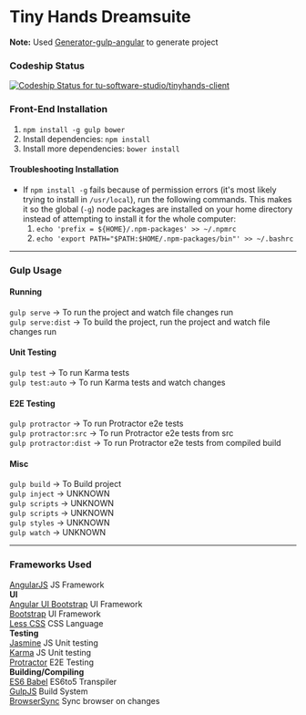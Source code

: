 # Tiny Hands Dreamsuite

**Note:** Used [Generator-gulp-angular](https://github.com/Swiip/generator-gulp-angular) to generate project

### Codeship Status
[ ![Codeship Status for tu-software-studio/tinyhands-client](https://codeship.com/projects/be6ab140-e41a-0133-4db8-3aa3f222b1f1/status?branch=develop)](https://codeship.com/projects/146238)

### Front-End Installation
1. `npm install -g gulp bower`
2. Install dependencies: `npm install`
3. Install more dependencies: `bower install`

#### Troubleshooting Installation
- If `npm install -g` fails because of permission errors (it's most likely trying to install in `/usr/local`), run the following commands. This makes it so the global (`-g`) node packages are installed on your home directory instead of attempting to install it for the whole computer:
  1. `echo 'prefix = ${HOME}/.npm-packages' >> ~/.npmrc`
  2. `echo 'export PATH="$PATH:$HOME/.npm-packages/bin"' >> ~/.bashrc`

--------------------
### Gulp Usage
#### Running
`gulp serve` 	  -> To run the project and watch file changes run  
`gulp serve:dist` -> To build the project, run the project and watch file changes run

#### Unit Testing
`gulp test`			  -> To run Karma tests  
`gulp test:auto`	  -> To run Karma tests and watch changes  

#### E2E Testing
`gulp protractor`		-> To run Protractor e2e tests  
`gulp protractor:src`	-> To run Protractor e2e tests from src  
`gulp protractor:dist`	-> To run Protractor e2e tests from compiled build  

#### Misc
`gulp build`	-> To Build project  
`gulp inject`	-> UNKNOWN  
`gulp scripts`	-> UNKNOWN  
`gulp scripts`  -> UNKNOWN  
`gulp styles`	-> UNKNOWN  
`gulp watch`	-> UNKNOWN  

--------------------
### Frameworks Used
[AngularJS](https://angularjs.org/) JS Framework  
**UI**  
[Angular UI Bootstrap](http://angular-ui.github.io/bootstrap/) UI Framework  
[Bootstrap](http://getbootstrap.com/) UI Framework  
[Less CSS](http://lesscss.org/) CSS Language  
**Testing**  
[Jasmine](http://jasmine.github.io/) JS Unit testing  
[Karma](http://karma-runner.github.io/) JS Unit testing  
[Protractor](https://github.com/angular/protractor) E2E Testing  
**Building/Compiling**  
[ES6 Babel](https://babeljs.io/) ES6to5 Transpiler  
[GulpJS](http://gulpjs.com/) Build System  
[BrowserSync](http://browsersync.io/) Sync browser on changes  
